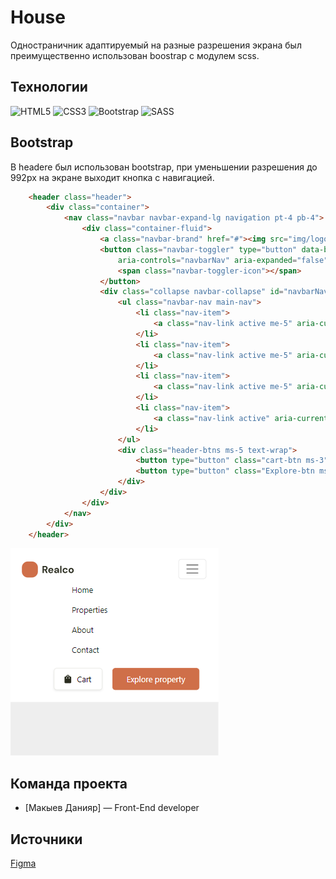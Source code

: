 # House
Одностраничник адаптируемый на разные разрешения экрана был преимущественно использован boostrap с модулем scss.
## Технологии
![HTML5](https://img.shields.io/badge/html5-%23E34F26.svg?style=for-the-badge&logo=html5&logoColor=white)
![CSS3](https://img.shields.io/badge/css3-%231572B6.svg?style=for-the-badge&logo=css3&logoColor=white)
![Bootstrap](https://img.shields.io/badge/bootstrap-%238511FA.svg?style=for-the-badge&logo=bootstrap&logoColor=white)
![SASS](https://img.shields.io/badge/SASS-hotpink.svg?style=for-the-badge&logo=SASS&logoColor=white)
## Bootstrap
В headere был использован bootstrap, при уменьшении разрешения до 992px на экране выходит кнопка с навигацией. 
``` html
    <header class="header">
        <div class="container">
            <nav class="navbar navbar-expand-lg navigation pt-4 pb-4">
                <div class="container-fluid">
                    <a class="navbar-brand" href="#"><img src="img/logo.svg" alt=""></a>
                    <button class="navbar-toggler" type="button" data-bs-toggle="collapse" data-bs-target="#navbarNav"
                        aria-controls="navbarNav" aria-expanded="false" aria-label="Toggle navigation">
                        <span class="navbar-toggler-icon"></span>
                    </button>
                    <div class="collapse navbar-collapse" id="navbarNav">
                        <ul class="navbar-nav main-nav">
                            <li class="nav-item">
                                <a class="nav-link active me-5" aria-current="page" href="#">Home</a>
                            </li>
                            <li class="nav-item">
                                <a class="nav-link active me-5" aria-current="page" href="#">Properties</a>
                            </li>
                            <li class="nav-item">
                                <a class="nav-link active me-5" aria-current="page" href="#">About</a>
                            </li>
                            <li class="nav-item">
                                <a class="nav-link active" aria-current="page" href="#">Contact</a>
                            </li>
                        </ul>
                        <div class="header-btns ms-5 text-wrap">
                            <button type="button" class="cart-btn ms-3">Cart</button>
                            <button type="button" class="Explore-btn ms-3 mt-3">Explore property</button>
                        </div>
                    </div>
                </div>
            </nav>
        </div>
    </header>

```
![logo](img/header-pic-md.png)

## Команда проекта


- [Макыев Данияр] — Front-End developer

## Источники
[Figma](https://www.figma.com/file/jQ4cfanZXfDBmsXOyDh6ol/Realco-project?type=design&node-id=8-62&mode=design&t=5bN43qYv8CAcgQSP-0)
